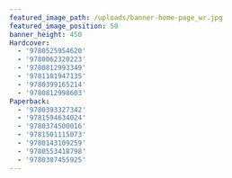 ```yaml
---
featured_image_path: /uploads/banner-home-page_wr.jpg
featured_image_position: 50
banner_height: 450
Hardcover:
  - '9780525954620'
  - '9780062320223'
  - '9780812993349'
  - '9781101947135'
  - '9780399165214'
  - '9780812998603'
Paperback:
  - '9780393327342'
  - '9781594634024'
  - '9780374500016'
  - '9781501115073'
  - '9780143109259'
  - '9780553418798'
  - '9780307455925'
---
```



